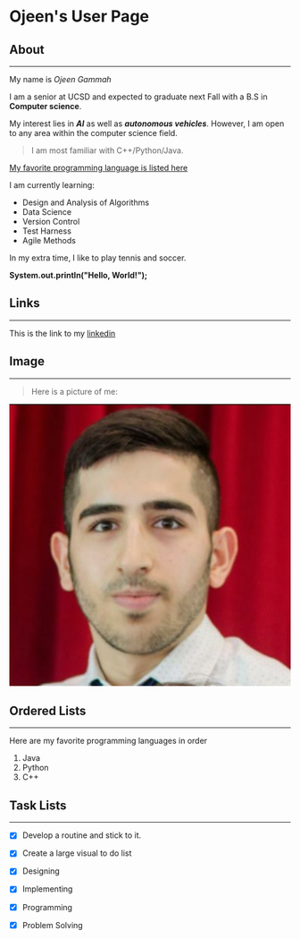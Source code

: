 # Ojeen's User Page 

## About

---

My name is *Ojeen Gammah* 

I am a senior at UCSD and expected to graduate next Fall with a B.S in **Computer science**. 

My interest lies in ***AI*** as well as ***autonomous vehicles***. However, I am open to any area within the computer science field. 

>I am most familiar with C++/Python/Java. 

[My favorite programming language is listed here](#ordered-lists)

I am currently learning:

- Design and Analysis of Algorithms
- Data Science
- Version Control
- Test Harness 
- Agile Methods

In my extra time, I like to play tennis and soccer. 

**System.out.println("Hello, World!");** 


## Links
---
This is the link to my [linkedin](https://www.linkedin.com/in/ojeengammah/)


## Image
---

>Here is a picture of me:

![This is my favorite car](4.jpg)

## Ordered Lists

---

Here are my favorite programming languages in order

1. Java
2. Python
3. C++

## Task Lists

---
- [x] Develop a routine and stick to it.
- [x] Create a large visual to do list
- [x] Designing
- [x] Implementing 
- [x] Programming
- [x] Problem Solving 

